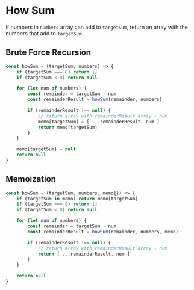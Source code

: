 # How Sum
If numbers in `numbers` array can add to `targetSum`, return an array with the numbers that add to `targetSum`.

## Brute Force Recursion
```js
const howSum = (targetSum, numbers) => {
    if (targetSum === 0) return []
    if (targetSum < 0) return null

    for (let num of numbers) {
        const remainder = targetSum - num
        const remainderResult = howSum(remainder, numbers)

        if (remainderResult !== null) {
            // return array with remainderResult array + num
            memo[targetSum] = [ ...remainderResult, num ]
            return memo[targetSum]
        }
    }

    memo[targetSum] = null
    return null
}
```

## Memoization
```js
const howSum = (targetSum, numbers, memo{}) => {
    if (targetSum in memo) return memo[targetSum]
    if (targetSum === 0) return []
    if (targetSum < 0) return null

    for (let num of numbers) {
        const remainder = targetSum - num
        const remainderResult = howSum(remainder, numbers, memo)

        if (remainderResult !== null) {
            // return array with remainderResult array + num
            return [ ...remainderResult, num ]
        }
    }

    return null
}
```